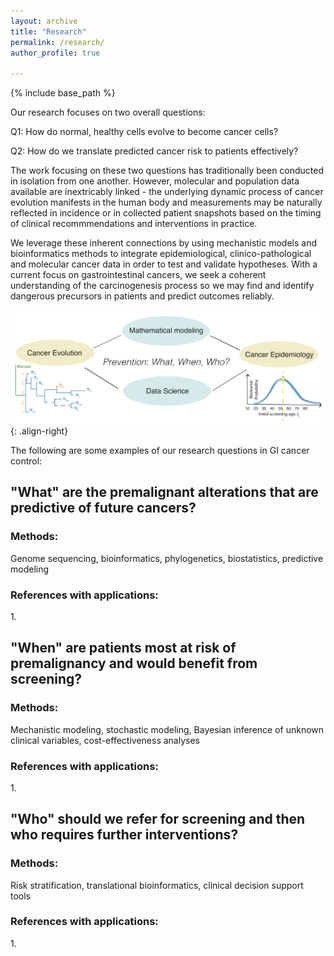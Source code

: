 ```yaml
---
layout: archive
title: "Research"
permalink: /research/
author_profile: true

---
```


{% include base_path %}

Our research focuses on two overall questions:

Q1: How do normal, healthy cells evolve to become cancer cells?

Q2: How do we translate predicted cancer risk to patients effectively?

The work focusing on these two questions has traditionally been conducted in isolation from one another. However, molecular and population data available are inextricably linked - the underlying dynamic process of cancer evolution manifests in the human body and measurements may be naturally reflected in incidence or in collected patient snapshots based on the timing of clinical recommmendations and interventions in practice.

We leverage these inherent connections by using mechanistic models and bioinformatics methods to integrate epidemiological, clinico-pathological and molecular cancer data in order to test and validate hypotheses. With a current focus on gastrointestinal cancers, we seek a coherent understanding of the carcinogenesis process so we may find and identify dangerous precursors in patients and predict outcomes reliably.


![logo-right](/images/QCC_motivation_simple_14July2020.png){: .align-right}

The following are some examples of our research questions in GI cancer control:

<h2>"What" are the premalignant alterations that are predictive of future cancers? </h2>
<h3>Methods: </h3>
  Genome sequencing, bioinformatics, phylogenetics, biostatistics, predictive modeling
<h3>References with applications: </h3>
1. 

<h2>"When" are patients most at risk of premalignancy and would benefit from screening? </h2>
<h3>Methods: </h3>
  Mechanistic modeling, stochastic modeling, Bayesian inference of unknown clinical variables, cost-effectiveness analyses
<h3>References with applications: </h3>
1. 
<h2>"Who" should we refer for screening and then who requires further interventions? </h2>
<h3>Methods: </h3>
  Risk stratification, translational bioinformatics, clinical decision support tools
<h3>References with applications: </h3>
1. 
